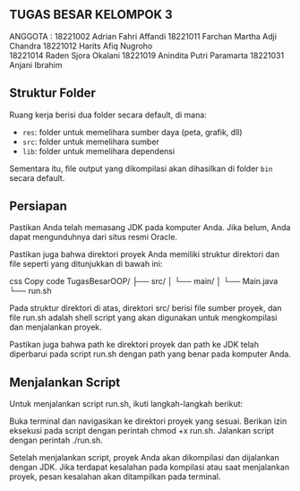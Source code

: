## TUGAS BESAR KELOMPOK 3

ANGGOTA :
18221002 Adrian Fahri Affandi
18221011 Farchan Martha Adji Chandra 
18221012 Harits Afiq Nugroho     
18221014 Raden Sjora Okalani
18221019 Anindita Putri Paramarta 
18221031 Anjani Ibrahim        

## Struktur Folder

Ruang kerja berisi dua folder secara default, di mana:

- `res`: folder untuk memelihara sumber daya (peta, grafik, dll)
- `src`: folder untuk memelihara sumber
- `lib`: folder untuk memelihara dependensi

Sementara itu, file output yang dikompilasi akan dihasilkan di folder `bin` secara default.

## Persiapan
Pastikan Anda telah memasang JDK pada komputer Anda. Jika belum, Anda dapat mengunduhnya dari situs resmi Oracle.

Pastikan juga bahwa direktori proyek Anda memiliki struktur direktori dan file seperti yang ditunjukkan di bawah ini:

css
Copy code
TugasBesarOOP/
├── src/
│   └── main/
│       └── Main.java
└── run.sh

Pada struktur direktori di atas, direktori src/ berisi file sumber proyek, dan file run.sh adalah shell script yang akan digunakan untuk mengkompilasi dan menjalankan proyek.

Pastikan juga bahwa path ke direktori proyek dan path ke JDK telah diperbarui pada script run.sh dengan path yang benar pada komputer Anda.

## Menjalankan Script
Untuk menjalankan script run.sh, ikuti langkah-langkah berikut:

Buka terminal dan navigasikan ke direktori proyek yang sesuai.
Berikan izin eksekusi pada script dengan perintah chmod +x run.sh.
Jalankan script dengan perintah ./run.sh.

Setelah menjalankan script, proyek Anda akan dikompilasi dan dijalankan dengan JDK. Jika terdapat kesalahan pada kompilasi atau saat menjalankan proyek, pesan kesalahan akan ditampilkan pada terminal.




